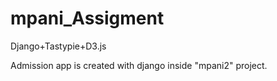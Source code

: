 mpani_Assigment
===============

Django+Tastypie+D3.js


Admission app is created with django inside "mpani2" project.
